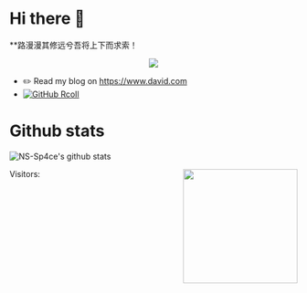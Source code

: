 # Hi there 👋

**路漫漫其修远兮吾将上下而求索！

<p align="center">
  <img align="center" src="https://github.com/smallnest/smallnest/raw/master/developer.gif"/>
</p>

- ✏️ Read my blog on https://www.david.com
- [![GitHub RcoIl](https://img.shields.io/github/followers/AodeNew?label=follower%20github&style=flat-square)](https://github.com/AodeNew)

# Github stats

![NS-Sp4ce's github stats](https://github-readme-stats.vercel.app/api?username=AodeNew&show_icons=true&theme=buefy)


Visitors: <img align='right' src="https://profile-counter.glitch.me/AodeNew/count.svg" width="200">

